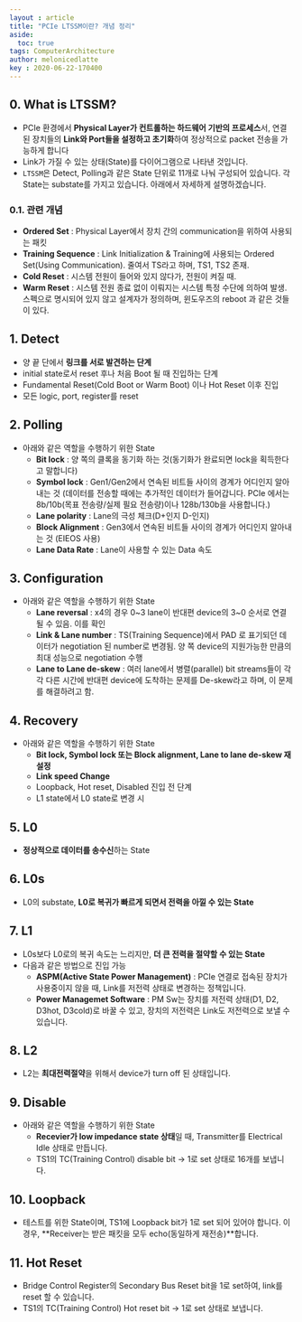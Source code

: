 ```yaml
---
layout : article
title: "PCIe LTSSM이란? 개념 정리"
aside:
  toc: true
tags: ComputerArchitecture
author: melonicedlatte  
key : 2020-06-22-170400
---      
```


## 0. What is LTSSM?

- PCIe 환경에서 **Physical Layer가 컨트롤하는 하드웨어 기반의 프로세스**서, 연결된 장치들의 **Link와 Port들을 설정하고 초기화**하여 정상적으로 packet 전송을 가능하게 합니다
- Link가 가질 수 있는 상태(State)를 다이어그램으로 나타낸 것입니다.
- `LTSSM`은 Detect, Polling과 같은 State 단위로 11개로 나눠 구성되어 있습니다. 각 State는 substate를 가지고 있습니다. 아래에서 자세하게 설명하겠습니다. 

### 0.1. 관련 개념

- **Ordered Set** : Physical Layer에서 장치 간의 communication을 위하여 사용되는 패킷
- **Training Sequence** : Link Initialization & Training에 사용되는 Ordered Set(Using Communication). 줄여서 TS라고 하며, TS1, TS2 존재.
- **Cold Reset** : 시스템 전원이 들어와 있지 않다가, 전원이 켜질 때.
- **Warm Reset** : 시스템 전원 종료 없이 이뤄지는 시스템 특정 수단에 의하여 발생. 스펙으로 명시되어 있지 않고 설계자가 정의하며, 윈도우즈의 reboot 과 같은 것들이 있다. 


## 1. Detect

- 양 끝 단에서 **링크를 서로 발견하는 단계**
- initial state로서 reset 후나 처음 Boot 될 때 진입하는 단계
- Fundamental Reset(Cold Boot or Warm Boot) 이나 Hot Reset 이후 진입
- 모든 logic, port, register를 reset

## 2. Polling

- 아래와 같은 역할을 수행하기 위한 State
  - **Bit lock** : 양 쪽의 클록을 동기화 하는 것(동기화가 완료되면 lock을 획득한다고 말합니다)
  - **Symbol lock** : Gen1/Gen2에서 연속된 비트들 사이의 경계가 어디인지 알아내는 것 (데이터를 전송할 때에는 추가적인 데이터가 들어갑니다. PCIe 에서는 8b/10b(목표 전송량/실제 필요 전송량)이나 128b/130b을 사용합니다.)
  - **Lane polarity** : Lane의 극성 체크(D+인지 D-인지)
  - **Block Alignment** : Gen3에서 연속된 비트들 사이의 경계가 어디인지 알아내는 것 (EIEOS 사용)
  - **Lane Data Rate** : Lane이 사용할 수 있는 Data 속도

## 3. Configuration

- 아래와 같은 역할을 수행하기 위한 State
  - **Lane reversal** : x4의 경우 0~3 lane이 반대편 device의 3~0 순서로 연결될 수 있음. 이를 확인
  - **Link & Lane number** : TS(Training Sequence)에서 PAD 로 표기되던 데이터가 negotiation 된 number로 변경됨. 양 쪽 device의 지원가능한 만큼의 최대 성능으로 negotiation 수행
  - **Lane to Lane de-skew** : 여러 lane에서 병렬(parallel) bit streams들이 각각 다른 시간에 반대편 device에 도착하는 문제를 De-skew라고 하며, 이 문제를 해결하려고 함.

## 4. Recovery

- 아래와 같은 역할을 수행하기 위한 State
  - **Bit lock, Symbol lock 또는 Block alignment, Lane to lane de-skew 재설정**
  - **Link speed Change**
  - Loopback, Hot reset, Disabled 진입 전 단계
  - L1 state에서 L0 state로 변경 시

## 5. L0

- **정상적으로 데이터를 송수신**하는 State

## 6. L0s

- L0의 substate, **L0로 복귀가 빠르게 되면서 전력을 아낄 수 있는 State**

## 7. L1

- L0s보다 L0로의 복귀 속도는 느리지만, **더 큰 전력을 절약할 수 있는 State**
- 다음과 같은 방법으로 진입 가능
  - **ASPM(Active State Power Management)** : PCIe 연결로 접속된 장치가 사용중이지 않을 때, Link를 저전력 상태로 변경하는 정책입니다.
  - **Power Managemet Software** : PM Sw는 장치를 저전력 상태(D1, D2, D3hot, D3cold)로 바꿀 수 있고, 장치의 저전력은 Link도 저전력으로 보낼 수 있습니다. 

## 8. L2

- L2는 **최대전력절약**을 위해서 device가 turn off 된 상태입니다.

## 9. Disable

- 아래와 같은 역할을 수행하기 위한 State
  - **Recevier가 low impedance state 상태**일 때, Transmitter를 Electrical Idle 상태로 만듭니다.
  - TS1의 TC(Training Control) disable bit -> 1로 set 상태로 16개를 보냅니다.

## 10. Loopback

- 테스트를 위한 State이며, TS1에 Loopback bit가 1로 set 되어 있어야 합니다. 이 경우, **Receiver는 받은 패킷을 모두 echo(동일하게 재전송)**합니다.

## 11. Hot Reset

- Bridge Control Register의 Secondary Bus Reset bit을 1로 set하여, link를 reset 할 수 있습니다. 
- TS1의 TC(Training Control) Hot reset bit -> 1로 set 상태로 보냅니다.
